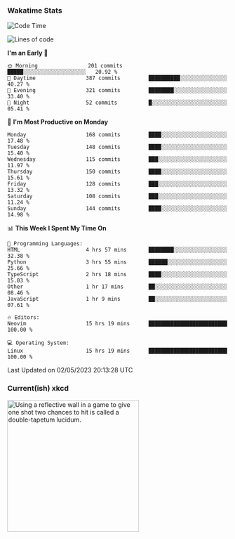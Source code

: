 ### Wakatime Stats
<!--START_SECTION:waka-->
![Code Time](http://img.shields.io/badge/Code%20Time-1%2C630%20hrs%2043%20mins-blue)

![Lines of code](https://img.shields.io/badge/From%20Hello%20World%20I%27ve%20Written-656.0%20thousand%20lines%20of%20code-blue)

**I'm an Early 🐤** 

```text
🌞 Morning                201 commits         █████░░░░░░░░░░░░░░░░░░░░   20.92 % 
🌆 Daytime                387 commits         ██████████░░░░░░░░░░░░░░░   40.27 % 
🌃 Evening                321 commits         ████████░░░░░░░░░░░░░░░░░   33.40 % 
🌙 Night                  52 commits          █░░░░░░░░░░░░░░░░░░░░░░░░   05.41 % 
```
📅 **I'm Most Productive on Monday** 

```text
Monday                   168 commits         ████░░░░░░░░░░░░░░░░░░░░░   17.48 % 
Tuesday                  148 commits         ████░░░░░░░░░░░░░░░░░░░░░   15.40 % 
Wednesday                115 commits         ███░░░░░░░░░░░░░░░░░░░░░░   11.97 % 
Thursday                 150 commits         ████░░░░░░░░░░░░░░░░░░░░░   15.61 % 
Friday                   128 commits         ███░░░░░░░░░░░░░░░░░░░░░░   13.32 % 
Saturday                 108 commits         ███░░░░░░░░░░░░░░░░░░░░░░   11.24 % 
Sunday                   144 commits         ████░░░░░░░░░░░░░░░░░░░░░   14.98 % 
```


📊 **This Week I Spent My Time On** 

```text
💬 Programming Languages: 
HTML                     4 hrs 57 mins       ████████░░░░░░░░░░░░░░░░░   32.38 % 
Python                   3 hrs 55 mins       ██████░░░░░░░░░░░░░░░░░░░   25.66 % 
TypeScript               2 hrs 18 mins       ████░░░░░░░░░░░░░░░░░░░░░   15.03 % 
Other                    1 hr 17 mins        ██░░░░░░░░░░░░░░░░░░░░░░░   08.46 % 
JavaScript               1 hr 9 mins         ██░░░░░░░░░░░░░░░░░░░░░░░   07.61 % 

🔥 Editors: 
Neovim                   15 hrs 19 mins      █████████████████████████   100.00 % 

💻 Operating System: 
Linux                    15 hrs 19 mins      █████████████████████████   100.00 % 
```


 Last Updated on 02/05/2023 20:13:28 UTC
<!--END_SECTION:waka-->

### Current(ish) xkcd
<a id="xkcd-a" title="Using a reflective wall in a game to give one shot two chances to hit is called a double-tapetum lucidum." href="https://www.xkcd.com" target="_blank">
        <img align="center" id="xkcd-img" src="https://imgs.xkcd.com/comics/tapetum_lucidum.png" alt="Using a reflective wall in a game to give one shot two chances to hit is called a double-tapetum lucidum." height=300 />
</a>
